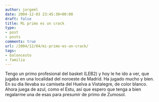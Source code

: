 ```yaml
---
author: jorgeml
date: 2004-12-03 23:45:30+00:00
draft: false
title: Mi primo es un crack
type: 
- post
- posts
comments: true
url: /2004/12/04/mi-primo-es-un-crack/
tags:
- baloncesto
- familia
---
```


Tengo un primo profesional del basket (LEB2) y hoy le he ido a ver, que jugaba en una localidad del noroeste de Madrid. Ha jugado mucho y bien. En su día llevaba su camiseta del Huelva a Vistalegre, de color blanco. Ahora juega de azul, como el Estu, así que espero que tenga a bien regalarme una de esas para presumir de primo de Zumosol.
